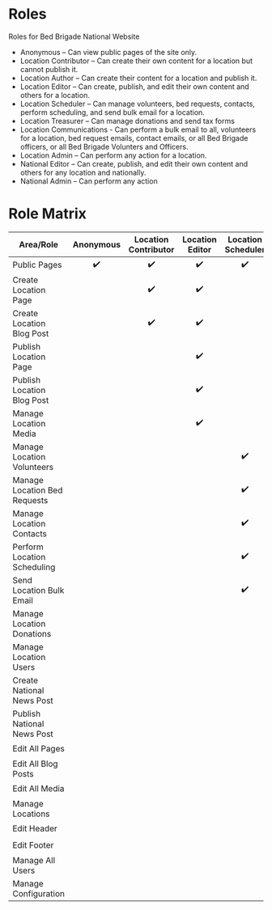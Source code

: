 # Roles

Roles for Bed Brigade National Website

* Anonymous – Can view public pages of the site only.
* Location Contributor – Can create their own content for a location but cannot publish it.
* Location Author – Can create their content for a location and publish it.
* Location Editor – Can create, publish, and edit their own content and others for a location.
* Location Scheduler – Can manage volunteers, bed requests, contacts, perform scheduling, and send bulk email for a location.
* Location Treasurer – Can manage donations and send tax forms
* Location Communications - Can perform a bulk email to all, volunteers for a location, bed request emails, contact emails, or all Bed Brigade officers, or all Bed Brigade Volunters and Officers. 
* Location Admin – Can perform any action for a location.
* National Editor – Can create, publish, and edit their own content and others for any location and nationally.
* National Admin – Can perform any action

# Role Matrix

| Area/Role                    | Anonymous          | Location Contributor   | Location Editor    | Location Scheduler   | Location Treasurer   | Location Communications   | Location Admin     | National Editor    | National Admin     |
|------------------------------|:------------------:|:----------------------:|:------------------:|:--------------------:|:--------------------:|:-------------------------:|:------------------:|:------------------:|:------------------:|
| Public Pages                 | :heavy_check_mark: | :heavy_check_mark:     | :heavy_check_mark: | :heavy_check_mark:   | :heavy_check_mark:   | :heavy_check_mark:        | :heavy_check_mark: | :heavy_check_mark: | :heavy_check_mark: |
| Create Location Page         |                    | :heavy_check_mark:     | :heavy_check_mark: |                      |                      |                           | :heavy_check_mark: | :heavy_check_mark: | :heavy_check_mark: |
| Create Location Blog Post    |                    | :heavy_check_mark:     | :heavy_check_mark: |                      |                      |                           | :heavy_check_mark: | :heavy_check_mark: | :heavy_check_mark: |
| Publish Location Page        |                    |                        | :heavy_check_mark: |                      |                      |                           | :heavy_check_mark: | :heavy_check_mark: | :heavy_check_mark: |
| Publish Location Blog Post   |                    |                        | :heavy_check_mark: |                      |                      |                           | :heavy_check_mark: | :heavy_check_mark: | :heavy_check_mark: |
| Manage Location Media        |                    |                        | :heavy_check_mark: |                      |                      |                           | :heavy_check_mark: | :heavy_check_mark: | :heavy_check_mark: |
| Manage Location Volunteers   |                    |                        |                    | :heavy_check_mark:   |                      |                           | :heavy_check_mark: |                    | :heavy_check_mark: |
| Manage Location Bed Requests |                    |                        |                    | :heavy_check_mark:   |                      |                           | :heavy_check_mark: |                    | :heavy_check_mark: |
| Manage Location Contacts     |                    |                        |                    | :heavy_check_mark:   |                      |                           | :heavy_check_mark: |                    | :heavy_check_mark: |
| Perform Location Scheduling  |                    |                        |                    | :heavy_check_mark:   |                      |                           | :heavy_check_mark: |                    | :heavy_check_mark: |
| Send Location Bulk Email     |                    |                        |                    | :heavy_check_mark:   |                      | :heavy_check_mark:        | :heavy_check_mark: |                    | :heavy_check_mark: |
| Manage Location Donations    |                    |                        |                    |                      | :heavy_check_mark:   |                           | :heavy_check_mark: |                    | :heavy_check_mark: |
| Manage Location Users        |                    |                        |                    |                      |                      |                           |                    |                    | :heavy_check_mark: |
| Create National News Post    |                    |                        |                    |                      |                      |                           |                    | :heavy_check_mark: | :heavy_check_mark: |
| Publish National News Post   |                    |                        |                    |                      |                      |                           |                    | :heavy_check_mark: | :heavy_check_mark: |
| Edit All Pages               |                    |                        |                    |                      |                      |                           |                    | :heavy_check_mark: | :heavy_check_mark: |
| Edit All Blog Posts          |                    |                        |                    |                      |                      |                           |                    | :heavy_check_mark: | :heavy_check_mark: |
| Edit All Media               |                    |                        |                    |                      |                      |                           |                    | :heavy_check_mark: | :heavy_check_mark: |
| Manage Locations             |                    |                        |                    |                      |                      |                           |                    |                    | :heavy_check_mark: |
| Edit Header                  |                    |                        |                    |                      |                      |                           |                    | :heavy_check_mark: | :heavy_check_mark: |
| Edit Footer                  |                    |                        |                    |                      |                      |                           |                    | :heavy_check_mark: | :heavy_check_mark: |
| Manage All Users             |                    |                        |                    |                      |                      |                           |                    |                    | :heavy_check_mark: |
| Manage Configuration         |                    |                        |                    |                      |                      |                           |                    |                    | :heavy_check_mark: |

